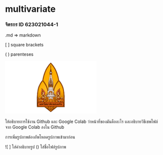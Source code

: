 # multivariate

### จิตรกร ID 623021044-1

.md => markdown

[ ] square brackets

( ) parenteses

![kku_logo](KKUlogo.png)

ให้อธิบายการใช้งาน Github และ Google Colab ว่าหน้าที่ของมันคืออะไร และอธิบายวิธีเชพไฟล์จาก Google Colab ลงใน Github

การเพิ่มรูปภาพต้องอัพโหลดรูปภาพเข้ามาก่อน

![ ] ใส่คำอธิบายรูป () ใส่ชื่อไฟล์รูปภาพ

